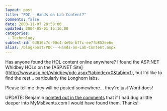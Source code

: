 ```yaml
---
layout: post
title: "PDC - Hands on Lab Content?"
comments: false
date: 2003-11-07 20:59:00
updated: 2004-05-01 16:16:00
categories:
 - Technology
subtext-id: 6d016c7c-90c4-4e9b-b7fc-ee7fb852ee6e
alias: /blog/post/PDC---Hands-on-Lab-Content.aspx
---
```



Has anyone found the HOL content online anywhere? I found the ASP.NET Whidbey HOLs on the [ASP.NET Site]((http://www.asp.net/whidbey/pdc.aspx?tabindex=0&tabid=1), but I'd like to find the rest... particularly the Longhorn labs.

Please tell me they will be posted somewhere... they're just Word docs!

UPDATE: Benjamin [pointed out in the comments](http://www.peterprovost.org/weblog/CommentView.aspx?guid=D959BAEE-BC4A-4C7C-B92F-5F9A85CE120C) that if I had dug a little deeper into MyMsEvents.com I would have found them. Thanks!
